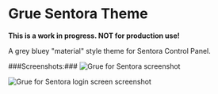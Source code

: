 # Grue Sentora Theme #
**This is a work in progress. NOT for production use!**

A grey bluey "material" style theme for Sentora Control Panel.

###Screenshots:###
![Grue for Sentora screenshot](http://i.imgur.com/KTfec6p.jpg)

![Grue for Sentora login screen screenshot](http://i.imgur.com/0jPdrgr.png)
